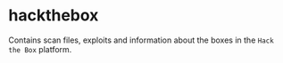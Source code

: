 # hackthebox
Contains scan files, exploits and information about the boxes in the `Hack the Box` platform.
